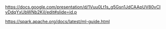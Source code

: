 
https://docs.google.com/presentation/d/1Vuu0Lt1s_g5Gsn1JdCAApUV80vCIvDdqYxUbWNb2KiI/edit#slide=id.p

https://spark.apache.org/docs/latest/ml-guide.html